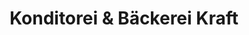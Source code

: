---
title: "Konditorei & Bäckerei Kraft"
url: /rudolstadt/konditorei-und-baeckerei-kraft-friedrich-lundgreen-strasse/
shop: Bäckerei
---